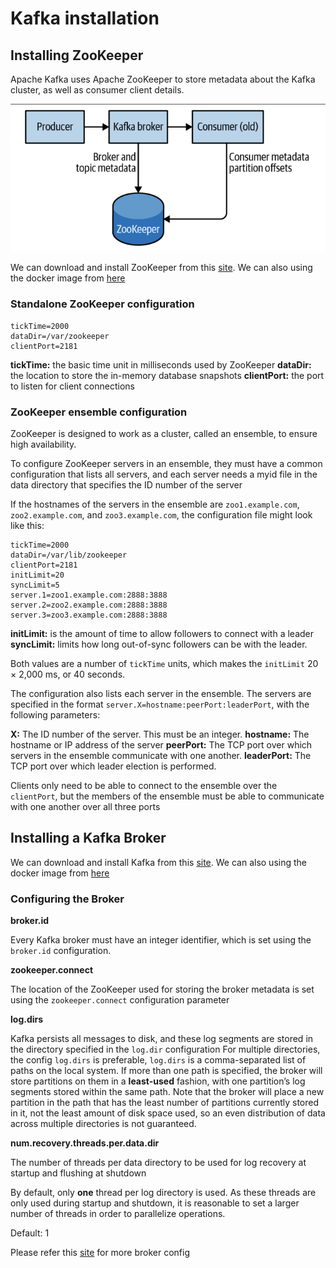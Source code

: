 # Kafka installation

## Installing ZooKeeper

Apache Kafka uses Apache ZooKeeper to store metadata about the Kafka cluster, as well as consumer client details.

![](../../assets/images/distributed-system/kafka/kafka_and_zookeeper.png)

We can download and install ZooKeeper from this [site](https://zookeeper.apache.org/releases.html). We can also using the docker image from [here](https://github.com/confluentinc/cp-docker-images/wiki/Getting-Started)

### Standalone ZooKeeper configuration

```
tickTime=2000
dataDir=/var/zookeeper
clientPort=2181
```

**tickTime:** the basic time unit in milliseconds used by ZooKeeper
**dataDir:** the location to store the in-memory database snapshots
**clientPort:** the port to listen for client connections

### ZooKeeper ensemble configuration

ZooKeeper is designed to work as a cluster, called an ensemble, to ensure high availability.

To configure ZooKeeper servers in an ensemble, they must have a common configuration that lists all servers, and each server needs a myid file in the data directory that specifies the ID number of the server

If the hostnames of the servers in the ensemble are `zoo1.example.com`, `zoo2.example.com`, and `zoo3.example.com`, the configuration file might look like this:

```
tickTime=2000
dataDir=/var/lib/zookeeper
clientPort=2181
initLimit=20
syncLimit=5
server.1=zoo1.example.com:2888:3888
server.2=zoo2.example.com:2888:3888
server.3=zoo3.example.com:2888:3888
```

**initLimit:** is the amount of time to allow followers to connect with a leader
**syncLimit:** limits how long out-of-sync followers can be with the leader.

Both values are a number of `tickTime` units, which makes the `initLimit` 20 × 2,000 ms, or 40 seconds.

The configuration also lists each server in the ensemble. The servers are specified in the format `server.X=hostname:peerPort:leaderPort`, with the following parameters:

**X:** The ID number of the server. This must be an integer.
**hostname:** The hostname or IP address of the server
**peerPort:** The TCP port over which servers in the ensemble communicate with one another.
**leaderPort:** The TCP port over which leader election is performed.

Clients only need to be able to connect to the ensemble over the `clientPort`, but the members of the ensemble must be able to communicate with one another over all three ports

## Installing a Kafka Broker

We can download and install Kafka from this [site](https://kafka.apache.org/downloads.html). We can also using the docker image from [here](https://github.com/confluentinc/cp-docker-images/wiki/Getting-Started)

### Configuring the Broker

**broker.id**

Every Kafka broker must have an integer identifier, which is set using the `broker.id` configuration.

**zookeeper.connect**

The location of the ZooKeeper used for storing the broker metadata is set using the `zookeeper.connect` configuration parameter

**log.dirs**

Kafka persists all messages to disk, and these log segments are stored in the directory specified in the `log.dir` configuration
For multiple directories, the config `log.dirs` is preferable, `log.dirs` is a comma-separated list of paths on the local system.
If more than one path is specified, the broker will store partitions on them in a **least-used** fashion, with one partition’s log segments stored within the same path.
Note that the broker will place a new partition in the path that has the least number of partitions currently stored in it, not the least amount of disk space used, so an even distribution of data across multiple directories is not guaranteed.

**num.recovery.threads.per.data.dir**

The number of threads per data directory to be used for log recovery at startup and flushing at shutdown

By default, only **one** thread per log directory is used. As these threads are only used during startup and shutdown, it is reasonable to set a larger number of threads in order to parallelize operations.

Default: 1

Please refer this [site](https://docs.confluent.io/platform/current/installation/configuration/broker-configs.html) for more broker config
